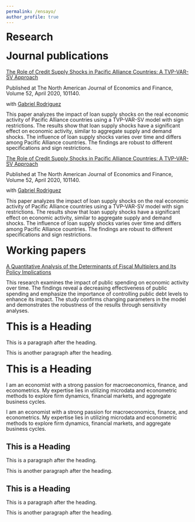 ```yaml
---
permalink: /ensayo/
author_profile: true
---
```


<style>   
    h1.first {
        margin-top: 0px ;  /* No margin-bottom for the first h1 element */
    }

    h1  {
        margin-top: 20px; /* Margin-top between subsequent h1 elements */
    }
    p {
        line-height: 1.1;   /* Space between elements*/
        margin-bottom: -1px !important;    /* Space between elements*/
        max-width: 1200px; /* Adjust the width as needed */
        margin-left: auto;
        margin-right: auto;
        padding-left: 0; /* Adjust the left padding as needed */
        padding-right: 0; /* Adjust the right padding as needed */
        grid-template-columns: repeat(20, 4fr);
        grid-gap: 20px;
    }
    br {
        display: block;
        content: "";
        margin-top: 0.5em; /* Adjust the value as desired */
    }    
</style>

<h1 class="first">Research</h1>
<h1 class="first">Journal publications</h1>
<p> <a href="https://www.sciencedirect.com/science/article/pii/S1062940819304656" target="_blank">The Role of Credit Supply Shocks in Pacific Alliance Countries: A TVP-VAR-SV Approach</a> </p>
<p>  Published at The North American Journal of Economics and Finance, Volume 52, April 2020, 101140. </p>
<p> with <a href="https://www.pucp.edu.pe/profesor/gabriel-rodriguez-briones/" target="_blank">Gabriel Rodriguez</a> </p>
<p> This paper analyzes the impact of loan supply shocks on the real economic activity of Pacific Alliance countries using a TVP-VAR-SV model with sign restrictions. The results show that loan supply shocks have a significant effect on economic activity, similar to aggregate supply and demand shocks. The influence of loan supply shocks varies over time and differs among Pacific Alliance countries. The findings are robust to different specifications and sign restrictions. </p>
<br>
<p> <a href="https://www.sciencedirect.com/science/article/pii/S1062940819304656" target="_blank">The Role of Credit Supply Shocks in Pacific Alliance Countries: A TVP-VAR-SV Approach</a> </p>
<p>  Published at The North American Journal of Economics and Finance, Volume 52, April 2020, 101140. </p>
<p> with <a href="https://www.pucp.edu.pe/profesor/gabriel-rodriguez-briones/" target="_blank">Gabriel Rodriguez</a> </p>
<p> This paper analyzes the impact of loan supply shocks on the real economic activity of Pacific Alliance countries using a TVP-VAR-SV model with sign restrictions. The results show that loan supply shocks have a significant effect on economic activity, similar to aggregate supply and demand shocks. The influence of loan supply shocks varies over time and differs among Pacific Alliance countries. The findings are robust to different specifications and sign restrictions. </p>

<h1>Working papers</h1>
<p><a href="https://carlosguevara1.github.io/files/CV.pdf" target="_blank">A Quantitative Analysis of the Determinants of Fiscal Multiplers and
Its Policy Implications</a></p>
<p>This research examines the impact of public spending on economic activity over time. The findings reveal a decreasing effectiveness of public spending and emphasize the importance of controlling public debt levels to enhance its impact. The study confirms changing parameters in the model and demonstrates the robustness of the results through sensitivity analyses.</p>


<h1>This is a Heading</h1>
<p>This is a paragraph after the heading.</p>
<p>This is another paragraph after the heading.</p>

<h1>This is a Heading</h1>
<p>I am an economist with a strong passion for macroeconomics, finance, and econometrics. My expertise lies in utilizing microdata and econometric methods to explore firm dynamics, financial markets, and aggregate business cycles.</p>
<p>I am an economist with a strong passion for macroeconomics, finance, and econometrics. My expertise lies in utilizing microdata and econometric methods to explore firm dynamics, financial markets, and aggregate business cycles.</p>

<h2>This is a Heading</h2>
<p>This is a paragraph after the heading.</p>
<p>This is another paragraph after the heading.</p>

<h2>This is a Heading</h2>
<p>This is a paragraph after the heading.</p>
<p>This is another paragraph after the heading.</p>